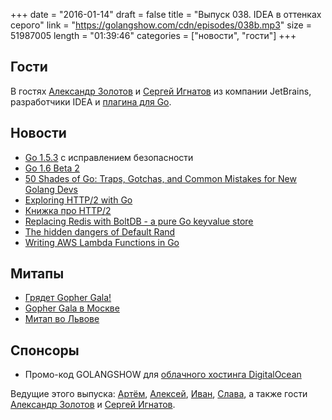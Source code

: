 +++
date = "2016-01-14"
draft = false
title = "Выпуск 038. IDEA в оттенках серого"
link = "https://golangshow.com/cdn/episodes/038b.mp3"
size = 51987005
length = "01:39:46"
categories = ["новости", "гости"]
+++

## Гости
В гостях [Александр Золотов](https://github.com/zolotov) и [Сергей Игнатов](https://github.com/ignatov)
из компании JetBrains, разработчики IDEA и [плагина для Go](https://github.com/go-lang-plugin-org/go-lang-idea-plugin).

## Новости
- [Go 1.5.3](https://groups.google.com/forum/#!topic/golang-announce/MEATuOi_ei4) с исправлением безопасности
- [Go 1.6 Beta 2](https://groups.google.com/forum/#!topic/golang-nuts/DUwMjOWLA6s)
- [50 Shades of Go: Traps, Gotchas, and Common Mistakes for New Golang Devs](http://devs.cloudimmunity.com/gotchas-and-common-mistakes-in-go-golang/)
- [Exploring HTTP/2 with Go](https://www.youtube.com/watch?v=3IHJ6gJHITw)
- [Книжка про HTTP/2](http://daniel.haxx.se/http2/)
- [Replacing Redis with BoltDB - a pure Go keyvalue store](https://www.specto.io/replacing-redis-with-boltdb-a-pure-go-keyvalue-store/)
- [The hidden dangers of Default Rand](http://blog.sgmansfield.com/2016/01/the-hidden-dangers-of-default-rand/)
- [Writing AWS Lambda Functions in Go](http://jacopodaeli.com/writing-aws-lambda-functions-in-go/)

## Митапы
- [Грядет Gopher Gala!](http://gophergala.com/)
- [Gopher Gala в Москве](http://www.meetup.com/Golang-Moscow/events/227824052/)
- [Митап во Львове](http://www.meetup.com/Lviv-Golang-Group/events/227453083/)

## Спонсоры
- Промо-код GOLANGSHOW для [облачного хостинга DigitalOcean](https://www.digitalocean.com/?utm_campaign=golangshow&utm_medium=podcast&refcode=63eedb038a3e)

Ведущие этого выпуска: [Артём](https://twitter.com/miolini), [Алексей](https://twitter.com/paaleksey),
[Иван](https://twitter.com/idanyliuk), [Слава](https://twitter.com/m0sth8), а также гости
[Александр Золотов](https://github.com/zolotov) и [Сергей Игнатов](https://github.com/ignatov).
